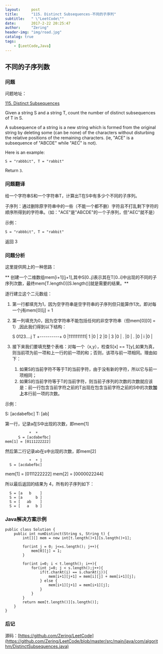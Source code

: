 ```yaml
---
layout:     post
title:      "115. Distinct Subsequences-不同的子序列"
subtitle:   " \"LeetCode\""
date:       2017-2-22 20:25:47  
author:     "Zering"
header-img: "img/road.jpg"
catalog: true
tags:
    - [LeetCode,Java]
---
```


## 不同的子序列数

### 问题

问题地址：

[115. Distinct Subsequences](https://leetcode.com/problems/distinct-subsequences/?tab=Description)

Given a string S and a string T, count the number of distinct subsequences of T in S.

A subsequence of a string is a new string which is formed from the original string by deleting some (can be none) of the characters without disturbing the relative positions of the remaining characters. (ie, "ACE" is a subsequence of "ABCDE" while "AEC" is not).

Here is an example:

	S = "rabbbit", T = "rabbit"

Return `3`.

### 问题翻译

给一个字符串S和一个字符串T，计算出T在S中有多少个不同的子序列。

子序列：通过删除原字符串中的一些（不能一个都不删）字符且不打乱剩下字符的顺序所得到的字符串。（如："ACE"是"ABCDE"的一个子序列，但"AEC"就不是）

示例：

	S = "rabbbit", T = "rabbit"

返回 3

### 问题分析

这里提供网上的一种思路：

** 创建一个二维数组mem[i+1][j+1],其中S[0..j]表示其在T[0..i]中出现的不同的子序列次数，最终mem[T.length()][S.length()]就是需要的结果。**
 
逐行建立这个二元数组：

1. 第一行都填充为1，因为空字符串是空字符串的子序列但只能算作1次。即对每一个j有mem[0][j] = 1
2. 第一列填充为0，因为空字符串不能包括任何的非空字符串（但mem[0][0] = 1）,因此我们得到以下结构：

	  S 0123....j
	T +----------+
	0 |1111111111|
	1 |0         |
	2 |0         |
	3 |0         |
	. |0         |
	. |0         |
	i |0         |

3. 接下来我们要填充整个表格：对每一个（x,y），检查S[x] == T[y],如果为真，则当前项为前一项和上一行的前一项的和；否则，该项与前一项相同。理由如下：
	1. 如果S的当前字符不等于T的当前字符，由于没有新的字符，所以它与前一项相同；
	2. 如果S的当前字符等于T的当前字符，则当前子序列的次数的次数就应该是：前一行包含当前字符之前的T出现在包含当前字符之前的S中的次数**加上**本行前一项的次数。

示例：

S: [acdabefbc]  T: [ab]

第一行，记录a在S中出现的次数，即mem[1]

	           *  *
	      S = [acdabefbc]
	mem[1] = [0111222222]

然后第二行记录ab在s中出现的次数，即mem[2]

               *  * ]
      S = [acdabefbc]
mem[1] = [0111222222]
mem[2] = [0000022244]

所以最后返回的结果为 4，所有的子序列如下：

      S = [a   b    ]
      S = [a      b ]
      S = [   ab    ]
      S = [   a   b ]

### Java解决方案示例

	public class Solution {
	    public int numDistinct(String s, String t) {
	        int[][] mem = new int[t.length()+1][s.length()+1];
	        
	        for(int j = 0; j<=s.length(); j++){
	            mem[0][j] = 1;
	        }
	        
	        for(int i=0; i < t.length(); i++){
	            for(int j=0; j < s.length();j++){
	                if(t.charAt(i) == s.charAt(j)){
	                    mem[i+1][j+1] = mem[i][j] + mem[i+1][j];                    
	                } else {
	                    mem[i+1][j+1] = mem[i+1][j];
	                }
	            }
	        }
	        return mem[t.length()][s.length()];    
	    }
	}

### 后记

源码：[https://github.com/Zering/LeetCode](https://github.com/Zering/LeetCode/blob/master/src/main/java/com/algorithm/DistinctSubsequences.java)



